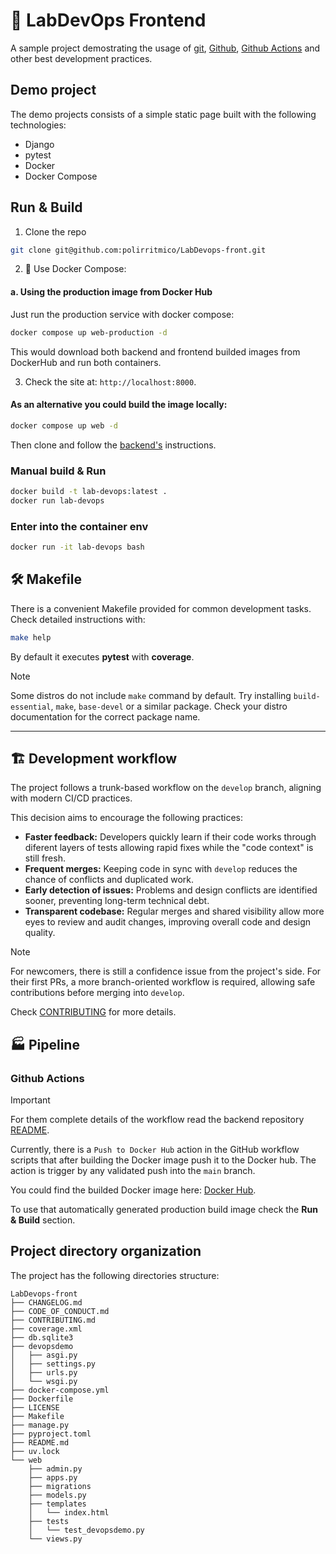 # 🚀 LabDevOps Frontend

A sample project demostrating the usage of [git](https://git-scm.com/),
[Github](https://github.com),
[Github Actions](https://github.com/features/actions) and other best development
practices.

## Demo project

The demo projects consists of a simple static page built with the following
technologies:

- Django
- pytest
- Docker
- Docker Compose

## Run & Build

1. Clone the repo

```bash
git clone git@github.com:polirritmico/LabDevops-front.git
```

2. 🐳 Use Docker Compose:

#### a. Using the production image from Docker Hub

Just run the production service with docker compose:

```bash
docker compose up web-production -d
```

This would download both backend and frontend builded images from DockerHub and
run both containers.

3. Check the site at: `http://localhost:8000`.

#### As an alternative you could build the image locally:

```bash
docker compose up web -d
```

Then clone and follow the
[backend's](https://github.com/polirritmico/LabDevops-back) instructions.

### Manual build & Run

```bash
docker build -t lab-devops:latest .
docker run lab-devops
```

### Enter into the container env

```bash
docker run -it lab-devops bash
```

## 🛠️ Makefile

There is a convenient Makefile provided for common development tasks. Check
detailed instructions with:

```bash
make help
```

By default it executes **pytest** with **coverage**.

> [!NOTE]
>
> Some distros do not include `make` command by default. Try installing
> `build-essential`, `make`, `base-devel` or a similar package. Check your
> distro documentation for the correct package name.

---

## 🏗️ Development workflow

The project follows a trunk-based workflow on the `develop` branch, aligning
with modern CI/CD practices.

This decision aims to encourage the following practices:

- **Faster feedback:** Developers quickly learn if their code works through
  diferent layers of tests allowing rapid fixes while the "code context" is
  still fresh.
- **Frequent merges:** Keeping code in sync with `develop` reduces the chance of
  conflicts and duplicated work.
- **Early detection of issues:** Problems and design conflicts are identified
  sooner, preventing long-term technical debt.
- **Transparent codebase:** Regular merges and shared visibility allow more eyes
  to review and audit changes, improving overall code and design quality.

> [!NOTE]
>
> For newcomers, there is still a confidence issue from the project's side. For
> their first PRs, a more branch-oriented workflow is required, allowing safe
> contributions before merging into `develop`.
>
> Check [CONTRIBUTING](CONTRIBUTING.md) for more details.

## 🏭 Pipeline

### Github Actions

> [!IMPORTANT]
>
> For them complete details of the workflow read the backend repository
> [README](https://github.com/polirritmico/LabDevops-back/blob/main/README.md).

Currently, there is a `Push to Docker Hub` action in the GitHub workflow scripts
that after building the Docker image push it to the Docker hub. The action is
trigger by any validated push into the `main` branch.

You could find the builded Docker image here:
[Docker Hub](https://hub.docker.com/repository/docker/polirritmico/demo-django-devops/general).

To use that automatically generated production build image check the **Run &
Build** section.

## Project directory organization

The project has the following directories structure:

```
LabDevops-front
├── CHANGELOG.md
├── CODE_OF_CONDUCT.md
├── CONTRIBUTING.md
├── coverage.xml
├── db.sqlite3
├── devopsdemo
│   ├── asgi.py
│   ├── settings.py
│   ├── urls.py
│   └── wsgi.py
├── docker-compose.yml
├── Dockerfile
├── LICENSE
├── Makefile
├── manage.py
├── pyproject.toml
├── README.md
├── uv.lock
└── web
    ├── admin.py
    ├── apps.py
    ├── migrations
    ├── models.py
    ├── templates
    │   └── index.html
    ├── tests
    │   └── test_devopsdemo.py
    └── views.py
```
